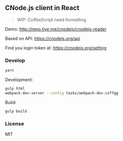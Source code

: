 
CNode.js client in React
----

> WIP: CoffeeScript need formatting

Demo: http://repo.tiye.me/cnodejs/cnodejs-reader

Based on API: https://cnodejs.org/api

Find you login token at: https://cnodejs.org/setting

### Develop

```bash
yarn
```

Development:

```bash
gulp html
webpack-dev-server --config tasks/webpack-dev.coffgg
```

Build:

```bash
gulp build
```

### License

MIT
